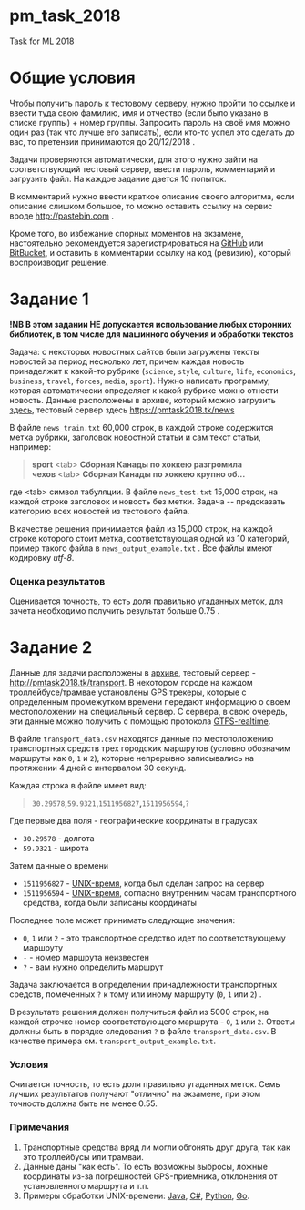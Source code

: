 # pm_task_2018
Task for ML 2018


# Общие условия

Чтобы получить пароль к тестовому серверу, нужно пройти по [ссылке](https://pmtask2018.tk/register) и  ввести туда свою фамилию, имя и отчество (если было указано в списке группы) + номер группы. Запросить пароль на своё имя можно один раз (так что лучше его записать), если кто-то успел это сделать до вас, то претензии принимаются до 20/12/2018 .

Задачи проверяются автоматически, для этого нужно зайти на соответствующий тестовый сервер, ввести пароль, комментарий и загрузить файл. На каждое задание дается 10 попыток.

В комментарий нужно ввести краткое описание своего алгоритма, если описание слишком большое, то можно оставить ссылку на сервис вроде http://pastebin.com .

Кроме того, во избежание спорных моментов на экзамене, настоятельно рекомендуется зарегистрироваться на [GitHub](http://github.com) или [BitBucket](http://bitbucket.org), и оставить в комментарии ссылку на код (ревизию), который воспроизводит решение. 


# Задание 1

**!NB В этом задании НЕ допускается использование любых сторонних библиотек, в том числе для машинного обучения и обработки текстов** 

Задача: с некоторых новостных сайтов были загружены тексты новостей за период  несколько лет, причем каждая новость принаделжит к какой-то рубрике (`science`, `style`, `culture`, `life`, `economics`, `business`, `travel`, `forces`, `media`, `sport`). Нужно написать программу, которая автоматически определяет к какой рубрике можно отнести новость. Данные расположены в архиве, который можно загрузить  [здесь](https://raw.githubusercontent.com/alexmk7/pm_task_2018/master/news_data.zip), тестовый сервер здесь https://pmtask2018.tk/news


В файле `news_train.txt` 60,000 строк, в каждой строке содержится метка рубрики, заголовок новостной статьи и сам текст статьи, например:

>    **sport**&nbsp;&lt;tab&gt;&nbsp;**Сборная Канады по хоккею разгромила чехов**&nbsp;&lt;tab&gt;&nbsp;**Сборная Канады по хоккею крупно об...**

где &lt;tab&gt; символ табуляции. В файле `news_test.txt` 15,000 строк, на каждой строке заголовок и новость без метки. Задача -- предсказать категорию всех новостей из тестового файла. 

В качестве решения принимается файл из 15,000 строк, на каждой строке которого стоит метка, соответствующая одной из 10 категорий, пример такого файла в `news_output_example.txt` . Все файлы имеют кодировку *utf-8*.

### Оценка результатов
Оценивается точность, то есть доля правильно угаданных меток, для зачета необходимо получить результат больше 0.75 .

# Задание 2

Данные для задачи расположены в [архиве](https://github.com/alexmk7/pm_task_2018/raw/master/transport_data.zip), тестовый сервер - http://pmtask2018.tk/transport. В некотором городе на каждом троллейбусе/трамвае установлены GPS  трекеры, которые с определенным промежутком времени передают информацию о своем местоположении на специальный сервер. C сервера, в свою очередь, эти данные можно получить с помощью протокола [GTFS-realtime](https://developers.google.com/transit/gtfs-realtime/). 

В файле `transport_data.csv` находятся данные по местоположению транспортных средств трех городских маршрутов (условно обозначим маршруты как `0`, `1` и `2`), которые непрерывно записывались на протяжении 4 дней с интервалом 30 секунд.

Каждая строка в файле имеет вид:
>    `30.29578`**,**`59.9321`**,**`1511956827`**,**`1511956594`,`?`

Где первые два поля - географические координаты в градусах
- `30.29578` - долгота
- `59.9321` - широта

Затем данные о времени
- `1511956827` - [UNIX-время](https://ru.wikipedia.org/wiki/UNIX-%D0%B2%D1%80%D0%B5%D0%BC%D1%8F), когда был сделан запрос на сервер 
- `1511956594` - [UNIX-время](https://ru.wikipedia.org/wiki/UNIX-%D0%B2%D1%80%D0%B5%D0%BC%D1%8F), согласно внутренним часам транспортного средства, когда были записаны координаты

Последнее поле может принимать следующие значения:
- `0`, `1` или `2` - это транспортное средство идет по соответствующему маршруту 
- `-` - номер маршрута неизвестен
- `?` - вам нужно определить маршрут

Задача заключается в определении принадлежности транспортных средств, помеченных `?` к тому или иному маршруту (`0`, `1` или `2`) . 

В результате решения должен получиться файл из 5000 строк, на каждой строчке номер соответствующего маршрута - `0`, `1` или `2`. Ответы должны быть в порядке следования `?` в файле `transport_data.csv`. В качестве примера см.  `transport_output_example.txt`. 

### Условия

Cчитается точность, то есть доля правильно угаданных меток. Семь лучших результатов получают "отлично" на экзамене, при этом точность должна быть не менее 0.55. 

### Примечания

1. Транспортные средства вряд ли могли обгонять друг друга, так как это троллейбусы или трамваи.
2. Данные даны "как есть".  То есть возможны выбросы, ложные координаты из-за погрешностей GPS-приемника, отклонения от установленного маршрута и т.п.
3. Примеры обработки UNIX-времени: [Java](https://docs.oracle.com/javase/8/docs/api/java/time/Instant.html#ofEpochSecond-long-), [C#](http://stackoverflow.com/questions/249760/how-to-convert-a-unix-timestamp-to-datetime-and-vice-versa), [Python](https://docs.python.org/3/library/datetime.html#datetime.date.fromtimestamp), [Go](https://golang.org/pkg/time/#Unix).

